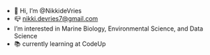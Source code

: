 - 👋 Hi, I’m @NikkideVries
- 📪 nikki.devries7@gmail.com
- I’m interested in Marine Biology, Environmental Science, and Data Science 
- 📚 currently learning at CodeUp



<!---
NikkideVries/NikkideVries is a ✨ special ✨ repository because its `README.md` (this file) appears on your GitHub profile.
You can click the Preview link to take a look at your changes.
--->
